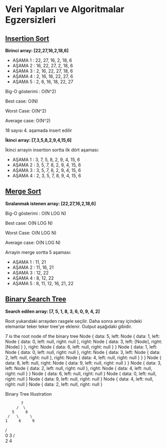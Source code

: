 # Veri Yapıları ve Algoritmalar Egzersizleri

## [Insertion Sort](https://app.patika.dev/moduller/veri-yapilari-ve-algoritmalar/insertion-sort-proje)

**Birinci array: [22,27,16,2,18,6]**

- AŞAMA 1 : 22, 27, 16, 2, 18, 6
- AŞAMA 2 : 16, 22, 27, 2, 18, 6
- AŞAMA 3 : 2, 16, 22, 27, 18, 6
- AŞAMA 4 : 2, 16, 18, 22, 27, 6
- AŞAMA 5 : 2, 6, 16, 18, 22, 27

Big-O gösterimi : O(N^2)

Best case: O(N)

Worst Case: O(N^2)

Average case: O(N^2)

18 sayısı 4. aşamada insert edilir

**İkinci array: [7,3,5,8,2,9,4,15,6]**

İkinci arrayin insertion sortta ilk dört aşaması:

- AŞAMA 1 : 3, 7, 5, 8, 2, 9, 4, 15, 6
- AŞAMA 2 : 3, 5, 7, 8, 2, 9, 4, 15, 6
- AŞAMA 3 : 3, 5, 7, 8, 2, 9, 4, 15, 6
- AŞAMA 4 : 2, 3, 5, 7, 8, 9, 4, 15, 6

## [Merge Sort](https://app.patika.dev/moduller/veri-yapilari-ve-algoritmalar/merge-sort-proje)

**Sıralanmak istenen array: [22,27,16,2,18,6]**

Big-O gösterimi : O(N LOG N)

Best case: O(N LOG N)

Worst Case: O(N LOG N)

Average case: O(N LOG N)

Arrayin merge sortta 5 aşaması:

- AŞAMA 1 : 11, 21
- AŞAMA 2 : 11, 16, 21
- AŞAMA 3 : 12, 22
- AŞAMA 4 : 8, 12, 22
- AŞAMA 5 : 8, 11, 12, 16, 21, 22

## [Binary Search Tree](https://app.patika.dev/moduller/veri-yapilari-ve-algoritmalar/binary-search-tree-proje)

**Search edilen array: [7, 5, 1, 8, 3, 6, 0, 9, 4, 2]**

Root yukarıdaki arrayden rasgele seçilir. Daha sonra array içindeki elemanlar teker teker tree'ye eklenir. Output aşağıdaki gibidir.

7 is the root node of the binary tree
Node {
data: 5,
left: Node {
data: 1,
left: Node { data: 0, left: null, right: null },
right: Node { data: 3, left: [Node], right: [Node] }
},
right: Node { data: 6, left: null, right: null }
}
Node {
data: 1,
left: Node { data: 0, left: null, right: null },
right: Node {
data: 3,
left: Node { data: 2, left: null, right: null },
right: Node { data: 4, left: null, right: null }
}
}
Node {
data: 8,
left: null,
right: Node { data: 9, left: null, right: null }
}
Node {
data: 3,
left: Node { data: 2, left: null, right: null },
right: Node { data: 4, left: null, right: null }
}
Node { data: 6, left: null, right: null }
Node { data: 0, left: null, right: null }
Node { data: 9, left: null, right: null }
Node { data: 4, left: null, right: null }
Node { data: 2, left: null, right: null }

Binary Tree Illustration

           7
         /  \
       5     8
     /   \     \
    1     6     9

/ \
 0 3
/ \
 2 4
